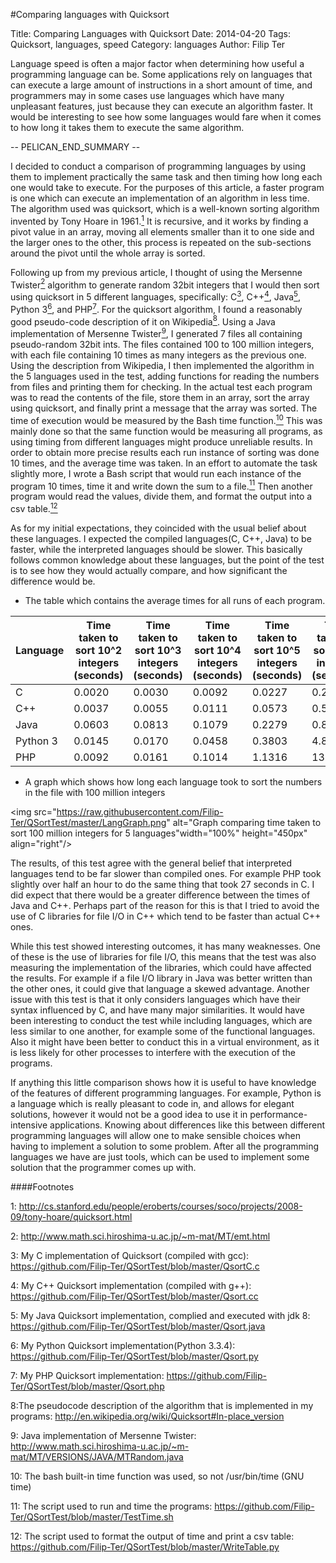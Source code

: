 #Comparing languages with Quicksort

Title: Comparing Languages with Quicksort
Date: 2014-04-20
Tags: Quicksort, languages, speed
Category: languages
Author: Filip Ter

Language speed is often a major factor when determining how useful a programming language can be. Some applications rely on languages that can execute a large amount of instructions in a short amount of time, and programmers may in some cases use languages which have many unpleasant features, just because they can execute an algorithm faster. It would be interesting to see how some languages would fare when it comes to how long it takes them to execute the same algorithm. 

-- PELICAN_END_SUMMARY --

I decided to conduct a comparison of programming languages by using them to implement practically the same task and then timing how long each one would take to execute. For the purposes of this article, a faster program is one which can execute an implementation of an algorithm in less time. The algorithm used was quicksort, which is a well-known sorting algorithm invented by Tony Hoare in 1961.[<sup>1</sup>](#thoare) It is recursive, and it works by finding a pivot value in an array, moving all elements smaller than it to one side and the larger ones to the other, this process is repeated on the sub-sections around the pivot until the whole array is sorted.

Following up from my previous article, I thought of using the Mersenne Twister[<sup>2</sup>](#mt) algorithm to generate random 32bit integers that I would then sort using quicksort in 5 different languages, specifically: C[<sup>3</sup>](#c), C++[<sup>4</sup>](#cpp), Java[<sup>5</sup>](#java), Python 3[<sup>6</sup>](#py), and PHP[<sup>7</sup>](#php). For the quicksort algorithm, I found a reasonably good pseudo-code description of it on Wikipedia[<sup>8</sup>](#wiki). Using a Java implementation of Mersenne Twister[<sup>9</sup>](#mtjava), I generated 7 files all containing pseudo-random 32bit ints. The files contained 100 to 100 million integers, with each file containing 10 times as many integers as the previous one. Using the description from Wikipedia, I then implemented the algorithm in the 5 languages used in the test, adding functions for reading the numbers from files and printing them for checking.  In the actual test each program was to read the contents of the file, store them in an array, sort the array using quicksort, and finally print a message that the array was sorted. The time of execution would be measured by the Bash time function.[<sup>10</sup>](#bashtime) This was mainly done so that the same function would be measuring all programs,  as using timing from different languages might produce unreliable results. In order to obtain more precise results each run instance of sorting was done 10 times, and the average time was taken. In an effort to automate the task slightly more, I wrote a Bash script that would run each instance of the program 10 times, time it and write down the sum to a file.[<sup>11</sup>](#bashscript) Then another program would read the values, divide them, and format the output into a csv table.[<sup>12</sup>](#writetable)

As for my initial expectations, they coincided with the usual belief about these languages. I expected the compiled languages(C, C++, Java) to be faster, while the interpreted languages should be slower. This basically follows common knowledge about these languages, but the point of the test is to see how they would actually compare, and how significant the difference would be. 
	
* The table which contains the average times for all runs of each program.

| Language | Time taken to sort 10^2 integers (seconds) | Time taken to sort 10^3 integers (seconds) | Time taken to sort 10^4 integers (seconds) | Time taken to sort 10^5 integers (seconds) | Time taken to sort 10^6 integers (seconds) | Time taken to sort 10^7 integers (seconds) | Time taken to sort 10^8 integers (seconds) |
|----------|--------------------------------------------|--------------------------------------------|--------------------------------------------|--------------------------------------------|--------------------------------------------|--------------------------------------------|--------------------------------------------|
| C        | 0.0020                                      | 0.0030                                      | 0.0092                                     | 0.0227                                     | 0.2242                                     | 2.5311                                     | 27.8197                                    |
| C++      | 0.0037                                     | 0.0055                                     | 0.0111                                     | 0.0573                                     | 0.5693                                     | 5.9676                                     | 62.1247                                    |
| Java     | 0.0603                                     | 0.0813                                     | 0.1079                                     | 0.2279                                     | 0.8806                                     | 7.2826                                     | 71.9754                                    |
| Python 3 | 0.0145                                     | 0.0170                                     | 0.0458                                     | 0.3803                                     | 4.8301                                     | 60.1167                                    | 757.3374                                   |
| PHP      | 0.0092                                     | 0.0161                                     | 0.1014                                     | 1.1316                                     | 13.9871                                    | 174.4720                                    | 2091.9820                                   |

* A graph which shows how long each language took to sort the numbers in the file with 100 million integers

<img src="https://raw.githubusercontent.com/Filip-Ter/QSortTest/master/LangGraph.png" alt="Graph comparing time taken to sort 100 million integers for 5 languages"width="100%" height="450px" align="right"/>


The results, of this test agree with the general belief that interpreted languages tend to be far slower than compiled ones. For example PHP took slightly over half an hour to do the same thing that took 27 seconds in C. I did expect that there would be a greater difference between the times of Java and C++. Perhaps part of the reason for this is that I tried to avoid the use of C libraries for file I/O in C++ which tend to be faster than actual C++ ones.

While this test showed interesting outcomes, it has many weaknesses. One of these is the use of libraries for file I/O, this means that the test was also measuring the implementation of the libraries, which could have affected the results. For example if a file I/O library in Java was better written than the other ones, it could give that language a skewed advantage. Another issue with this test is that it only considers languages which have their syntax influenced by C, and have many major similarities. It would have been interesting to conduct the test while including languages, which are less similar to one another, for example some of the functional languages. Also it might have been better to conduct this in a virtual environment, as it is less likely for other processes to interfere with the execution of the programs. 

If anything this little comparison shows how it is useful to have knowledge of the features of different programming languages. For example, Python is a language which is really pleasant to code in, and allows for elegant solutions, however it would not be a good idea to use it in performance-intensive applications. Knowing about differences like this between different programming languages will allow one to make sensible choices when having to implement a solution to some problem. After all the programming languages we have are just tools, which can be used to implement some solution that the programmer comes up with.



####Footnotes

<a id="thoare">1</a>: <http://cs.stanford.edu/people/eroberts/courses/soco/projects/2008-09/tony-hoare/quicksort.html>

<a id="mt">2</a>: <http://www.math.sci.hiroshima-u.ac.jp/~m-mat/MT/emt.html>

<a id="c">3</a>: My C implementation of Quicksort (compiled with gcc): <https://github.com/Filip-Ter/QSortTest/blob/master/QsortC.c>

<a id="cpp">4</a>: My C++ Quicksort implementation (compiled with g++): <https://github.com/Filip-Ter/QSortTest/blob/master/Qsort.cc>

<a id="java">5</a>: My Java Quicksort implementation, complied and executed with jdk 8: <https://github.com/Filip-Ter/QSortTest/blob/master/Qsort.java>

<a id="py">6</a>: My Python Quicksort implementation(Python 3.3.4): <https://github.com/Filip-Ter/QSortTest/blob/master/Qsort.py>

<a id="php">7</a>: My PHP Quicksort implementation: <https://github.com/Filip-Ter/QSortTest/blob/master/Qsort.php>

<a id="mtjava">8</a>:The pseudocode description of the algorithm that is implemented in my programs: <http://en.wikipedia.org/wiki/Quicksort#In-place_version> 

<a id="wiki">9</a>: Java implementation of Mersenne Twister: <http://www.math.sci.hiroshima-u.ac.jp/~m-mat/MT/VERSIONS/JAVA/MTRandom.java>

<a id="bashtime">10</a>: The bash built-in time function was used, so not /usr/bin/time (GNU time)

<a id="bashscript">11</a>: The script used to run and time the programs: <https://github.com/Filip-Ter/QSortTest/blob/master/TestTime.sh>

<a id="writetable">12</a>: The script used to format the output of time and print a csv table: <https://github.com/Filip-Ter/QSortTest/blob/master/WriteTable.py>


